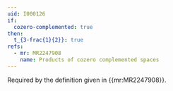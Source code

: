```yaml
---
uid: I000126
if:
  cozero-complemented: true
then:
  t_{3-frac{1}{2}}: true
refs:
  - mr: MR2247908
    name: Products of cozero complemented spaces
---
```

Required by the definition given in {{mr:MR2247908}}.
